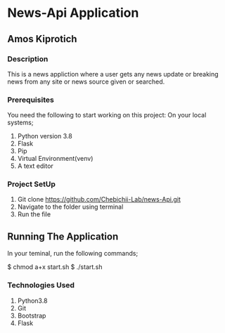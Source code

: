 # News-Api Application

## Amos Kiprotich

### Description
This is a news appliction where a user gets any news update or breaking news from any site 
or news source given or searched.

### Prerequisites
You need the following to start working on this project:
On your local systems;

1. Python version 3.8
2. Flask
3. Pip
4. Virtual Environment(venv)
5. A text editor

### Project SetUp
1. Git clone https://github.com/Chebichii-Lab/news-Api.git
2. Navigate to the folder using terminal
3. Run the file

## Running The Application
In your teminal, run the following commands;

$ chmod a+x start.sh
$ ./start.sh

### Technologies Used
1. Python3.8
2. Git
3. Bootstrap
4. Flask